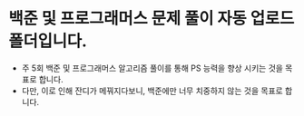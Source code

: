 # 백준 및 프로그래머스 문제 풀이 자동 업로드 폴더입니다. 
- 주 5회 백준 및 프로그래머스 알고리즘 풀이를 통해 PS 능력을 향상 시키는 것을 목표로 합니다.
- 다만, 이로 인해 잔디가 메꿔지다보니, 백준에만 너무 치중하지 않는 것을 목표로 합니다.
